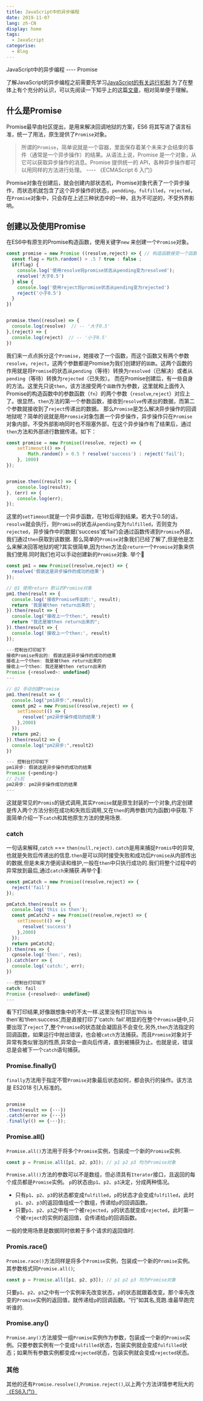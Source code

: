 ```yaml
---
title: JavaScript中的异步编程
date: 2019-11-07
lang: zh-CN
display: home
tags:
  - JavaScript
categorise:
  - Blog
---
```


JavaScript中的异步编程 ---- Promise

<!-- more -->

  了解JavaScript的异步编程之前需要先学习[JavaScript的有关运行机制](https://blog.webhbz.com/Pages/eventloop.html)
为了在整体上有个充分的认识，可以先阅读一下知乎上的这篇[文章](https://zhuanlan.zhihu.com/p/66593213)，相对简单便于理解。

## 什么是Promise

  Promise最早由社区提出，是用来解决回调地狱的方案，ES6 将其写进了语言标准，统一了用法，原生提供了`Promise`对象。
> 所谓的`Promise`，简单说就是一个容器，里面保存着某个未来才会结束的事件（通常是一个异步操作）的结果。从语法上说，Promise 是一个对象，从它可以获取异步操作的消息。Promise 提供统一的 API，各种异步操作都可以用同样的方法进行处理。   ---- 《ECMAScript 6 入门》

Promise对象在创建后，就会创建内部状态机，Promise对象代表了一个异步操作，而状态机就包含了这个异步操作的状态，`pendding`，`fulfilled`，`rejected`，
在`Promise`对象中，只会存在上述三种状态中的一种，且为不可逆的，不受外界影响。

## 创建以及使用Promise
在ES6中有原生的Promise构造函数，使用关键字`new` 来创建一个`Promise`对象。

```JavaScript
const promise = new Promise ((resolve,reject) => { // 构造函数接受一个函数为参数，将这个参数暂名为'fn' ，'fn'又接受两个参数，且均为函数
  const flag = Math.random() > .5 ? true : false ;
  if(flag) {
    console.log('使用resolve将promise状态从pending变为resolved');
    resolve('大于0.5')
  } else {
    console.log('使用reject将promise状态从pending变为rejected')
    reject('小于0.5')
  }
})


promise.then((resolve) => {
  console.log(resolve)  // -- '大于0.5'
},(reject) => {
  console.log(reject)  // -- '小于0.5'
})

```
我们来一点点拆分这个`Promise`，她接收了一个函数，而这个函数又有两个参数`resolve`，`reject`，这两个参数都是Promise为我们创建好的`函数`。这两个函数的作用就是将`Promise`的状态从`pending`（等待）转换为`resolved`（已解决）或者从`pending`（等待）转换为`rejected`（已失败）。
而在Promise创建后，有一些自身的方法。这里先只说`then`，该方法接受两个`函数`作为参数，这里就和上面传入Promise的构造函数中的参数函数（`fn`）的两个参数（`resolve`,`reject`）对应上了。很显然，`then`方法的第一个参数函数，接收到`resolve`传递出的数据，而第二个参数就接收到了`reject`传递出的数据。
那么`Promise`是怎么解决异步操作的回调地狱呢？简单的说就是用`Promsie`对象包裹一个异步操作，异步操作只在`Promise`对象内部，不受外部影响同时也不阻塞外部，在这个异步操作有了结果后，通过`then`方法和外部进行数据传递。如下：

```JavaScript
const promise = new Promise((resolve, reject) => {
    setTimeout(() => {
        Math.random() > 0.5 ? resolve('success') : reject('fail');
    }, 1000)
});


promise.then((result) => {
    console.log(result);
}, (err) => {
    console.log(err);
});

```
这里的`setTimeout`就是一个异步函数，在1秒后得到结果。若大于0.5的话，`resolve`就会执行，则`Promise`的状态从`pending`变为`fulfilled`，否则变为`rejected`，异步操作中的数据(‘success’或‘fail’)会通过函数传递到`Promise`外部，我们通过`then`获取到该数据.
那么简单的`Promise`对象我们已经了解了,但是他是怎么来解决回答地狱的呢?其实很简单,因为`then`方法会`return`一个`Promise`对象来供我们使用.同时我们也可以手动创建新的`Promise`对象.
举个🌰

```js
const pm1 = new Promise((resolve,reject) => {
  resolve('假装这是异步操作的成功的结果')
});

// @1 使用return 默认的Promise对象
pm1.then(result => {
  console.log('接收Promise传出的:', result);
  return '我是被then return出来的';
}).then(result => {
  console.log("接收上一个then:", result)
  return "我还是被then return出来的";
}).then(result => {
  console.log('接收上一个then:', result)
});

---控制台打印如下
接收Promise传出的: 假装这是异步操作的成功的结果
接收上一个then: 我是被then return出来的
接收上一个then: 我还是被then return出来的
Promise {<resolved>: undefined}
---

// @2 手动创建Promise
pm1.then(result => {
  console.log("pm1异步:",result);
  const pm2 = new Promise((resolve,reject) => {
    setTimeout(() => {
      resolve('pm2异步操作成功的结果')
    },2000)
  });
  return pm2;
}).then(result2 => {
  console.log("pm2异步:",result2)
})

--- 控制台打印如下
pm1异步: 假装这是异步操作的成功的结果
Promise {<pending>}
// 2s后
pm2异步: pm2异步操作成功的结果
---
```
这就是常见的`Promis`的链式调用,其实`Promise`就是原生封装的一个对象,约定创建是传入两个方法分别在成功和失败后调用,又在`then`的两参数(均为函数)中获取.下面简单介绍一下`catch`和其他原生方法的使用场景.

### catch
一句话来解释,`catch` === `then(null,reject)`.
`catch`是用来捕捉`Promis`中的异常,也就是失败后传递出的信息.`then`是可以同时接受失败和成功后`Promise`从内部传出的数据,但是未来方便阅读和维护,一般在`then`中只执行成功的.我们将整个过程中的异常放到最后,通过`catch`来捕获.再举个🌰:

```js
const pmCatch = new Promise((resolve,reject) => {
  reject('fail')
});

pmCatch.then(result => {
  console.log('this is then');
  const pmCatch2 = new Promise((resolve,reject) => {
    setTimeout(() => {
      resolve('success')
    },2000)
  });
  return pmCatch2;
}).then(res => {
  cpnsole.log('then:', res);
}).catch(err => {
  console.log('catch:', err);
})

---控制台打印如下
catch: fail
Promise {<resolved>: undefined}
---

```
看下打印结果,好像跟想象中的不太一样.这里没有打印出‘this is then’和‘then:success’,而是直接打印了‘catch: fail’.明显的在整个`Promise`链中,只要出现了`reject`了,整个`Promise`的状态就会凝固且不会变化.另外,`then`方法指定的回调函数，如果运行中抛出错误，也会被`catch`方法捕获。而且`Promise`对象对于异常有类似冒泡的性质,异常会一直向后传递，直到被捕获为止。也就是说，错误总是会被下一个`catch`语句捕获。

### Promise.finally()
`finally`方法用于指定不管`Promise`对象最后状态如何，都会执行的操作。该方法是 ES2018 引入标准的。
```js

promise
.then(result => {···})
.catch(error => {···})
.finally(() => {···});

```


### Promise.all()
`Promise.all()`方法用于将多个`Promise`实例，包装成一个新的`Promise`实例.
```js
const p = Promise.all([p1, p2, p3]); // p1 p2 p3 均为Promise对象
```
`Promise.all()`方法的参数可以不是数组，但必须具有`Iterator`接口，且返回的每个成员都是`Promise`实例。
`p`的状态由`p1`、`p2`、`p3`决定，分成两种情况。
- 只有`p1`、`p2`、`p3`的状态都变成`fulfilled`，`p`的状态才会变成`fulfilled`，此时`p1`、`p2`、`p3`的返回值组成一个数组，传递给`p`的回调函数。
- 只要`p1`、`p2`、`p3`之中有一个被`rejected`，`p`的状态就变成`rejected`，此时第一个被`reject`的实例的返回值，会传递给`p`的回调函数。

一般的使用场景是数据同时依赖于多个请求的返回值时.


### Promis.race()
`Promise.race()`方法同样是将多个`Promise`实例，包装成一个新的`Promise`实例。其参数格式同`Promise.all()`;
```js
const p = Promise.all([p1, p2, p3]); // p1 p2 p3 均为Promise对象
```
只要`p1`、`p2`、`p3`之中有一个实例率先改变状态，`p`的状态就跟着改变。那个率先改变的`Promise`实例的返回值，就传递给`p`的回调函数。“行”如其名,竞跑.谁最早跑完听谁的.

### Promise.any()
`Promise.any()`方法接受一组`Promise`实例作为参数，包装成一个新的`Promise`实例。只要参数实例有一个变成`fulfilled`状态，包装实例就会变成`fulfilled`状态；如果所有参数实例都变成`rejected`状态，包装实例就会变成`rejected`状态。

### 其他
其他的还有`Promise.resolve()`,`Promise.reject()`,以上两个方法详情参考阮大的[《ES6入门》](http://es6.ruanyifeng.com/#docs/promise#Promise-resolve)